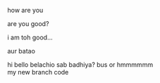 how are you


are you good?


i am toh good...


aur batao



hi
bello
belachio
sab badhiya?
bus
or
hmmmmmm\
my new branch code